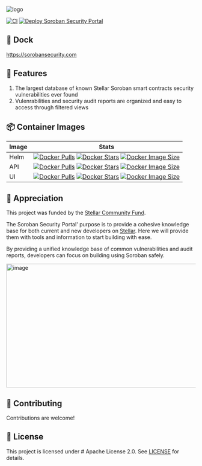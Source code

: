 ![logo](./SFC36/readme-gif.gif)

[![CI](https://github.com/Inferara/soroban-security-portal/actions/workflows/ci.yml/badge.svg)](https://github.com/Inferara/soroban-security-portal/actions/workflows/ci.yml)
[![Deploy Soroban Security Portal](https://github.com/Inferara/soroban-security-portal/actions/workflows/cd-prod.yml/badge.svg)](https://github.com/Inferara/soroban-security-portal/actions/workflows/cd-prod.yml)

## 🌃 Dock

https://sorobansecurity.com

## 🚀 Features

1. The largest database of known Stellar Soroban smart contracts security vulnerabilities ever found
2. Vulenrabilities and security audit reports are organized and easy to access through filtered views

## 📦 Container Images

|Image|Stats|
|--|--|
|Helm| [![Docker Pulls](https://img.shields.io/docker/pulls/georgii4inferara/sorobansecurityportal.svg?style=for-the-badge&logo=docker)](https://hub.docker.com/r/georgii4inferara/sorobansecurityportal) [![Docker Stars](https://img.shields.io/docker/stars/georgii4inferara/sorobansecurityportal.svg?style=for-the-badge&logo=docker)](https://hub.docker.com/r/georgii4inferara/sorobansecurityportal) [![Docker Image Size](https://img.shields.io/docker/image-size/georgii4inferara/sorobansecurityportal.svg?style=for-the-badge&logo=docker)](https://hub.docker.com/r/georgii4inferara/sorobansecurityportal) |
|API| [![Docker Pulls](https://img.shields.io/docker/pulls/georgii4inferara/soroban-security-portal.svg?style=for-the-badge&logo=docker)](https://hub.docker.com/r/georgii4inferara/soroban-security-portal) [![Docker Stars](https://img.shields.io/docker/stars/georgii4inferara/soroban-security-portal.svg?style=for-the-badge&logo=docker)](https://hub.docker.com/r/georgii4inferara/soroban-security-portal) [![Docker Image Size](https://img.shields.io/docker/image-size/georgii4inferara/soroban-security-portal.svg?style=for-the-badge&logo=docker)](https://hub.docker.com/r/georgii4inferara/soroban-security-portal) |
|UI| [![Docker Pulls](https://img.shields.io/docker/pulls/georgii4inferara/soroban-security-portal-ui.svg?style=for-the-badge&logo=docker)](https://hub.docker.com/r/georgii4inferara/soroban-security-portal-ui) [![Docker Stars](https://img.shields.io/docker/stars/georgii4inferara/soroban-security-portal-ui.svg?style=for-the-badge&logo=docker)](https://hub.docker.com/r/georgii4inferara/soroban-security-portal-ui) [![Docker Image Size](https://img.shields.io/docker/image-size/georgii4inferara/soroban-security-portal-ui.svg?style=for-the-badge&logo=docker)](https://hub.docker.com/r/georgii4inferara/soroban-security-portal-ui) |

## 🌠 Appreciation

This project was funded by the [Stellar Community Fund](https://communityfund.stellar.org/). 

The Soroban Security Portal' purpose is to provide a cohesive knowledge base for both current and new developers on [Stellar](https://stellar.org/). Here we will provide them with tools and information to start building with ease. 

By providing a unified knowledge base of common vulnerabilities and audit reports, developers can focus on building using Soroban safely.

<img width="959" height="328" alt="image" src="https://github.com/user-attachments/assets/fef74946-be00-4321-aa50-6a8b248e4db6" />

## 🤝 Contributing

Contributions are welcome!

## 📄 License

This project is licensed under # Apache License 2.0. See [LICENSE](./LICENSE) for details.
